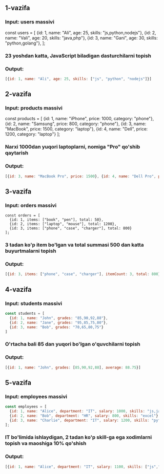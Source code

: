 ## 1-vazifa
### Input: users massivi
const users = [
  {id: 1, name: "Ali", age: 25, skills: "js,python,nodejs"},
  {id: 2, name: "Vali", age: 20, skills: "java,php"},
  {id: 3, name: "Gani", age: 30, skills: "python,golang"},
];
### 23 yoshdan katta, JavaScript biladigan dasturchilarni topish
### Output: 
```js
[{id: 1, name: "Ali", age: 25, skills: ["js", "python", "nodejs"]}]
```
## 2-vazifa
### Input: products massivi
const products = [
  {id: 1, name: "iPhone", price: 1000, category: "phone"},
  {id: 2, name: "Samsung", price: 800, category: "phone"},
  {id: 3, name: "MacBook", price: 1500, category: "laptop"},
  {id: 4, name: "Dell", price: 1200, category: "laptop"}
];
### Narxi 1000dan yuqori laptoplarni, nomiga "Pro" qo'shib qaytarish
### Output: 
```js
[{id: 3, name: "MacBook Pro", price: 1500}, {id: 4, name: "Dell Pro", price: 1200}]
```
## 3-vazifa
### Input: orders massivi
```
const orders = [
  {id: 1, items: ["book", "pen"], total: 50},
  {id: 2, items: ["laptop", "mouse"], total: 1200},
  {id: 3, items: ["phone", "case", "charger"], total: 800}
];
```
### 3 tadan ko'p item bo'lgan va total summasi 500 dan katta buyurtmalarni topish
### Output: 
```js
[{id: 3, items: ["phone", "case", "charger"], itemCount: 3, total: 800}]
```
## 4-vazifa
### Input: students massivi
```js
const students = [
  {id: 1, name: "John", grades: "85,90,92,88"},
  {id: 2, name: "Jane", grades: "95,85,75,80"},
  {id: 3, name: "Bob", grades: "70,65,80,75"}
]
```

### O'rtacha bali 85 dan yuqori bo'lgan o'quvchilarni topish
### Output: 
```js
[{id: 1, name: "John", grades: [85,90,92,88], average: 88.75}]
```

## 5-vazifa
### Input: employees massivi
```js
const employees = [
  {id: 1, name: "Alice", department: "IT", salary: 1000, skills: "js,java"},
  {id: 2, name: "Bob", department: "HR", salary: 800, skills: "excel"},
  {id: 3, name: "Charlie", department: "IT", salary: 1200, skills: "python,sql"}
];

```
### IT bo'limida ishlaydigan, 2 tadan ko'p skill-ga ega xodimlarni topish va maoshiga 10% qo'shish
### Output: 
```js
[{id: 1, name: "Alice", department: "IT", salary: 1100, skills: ["js","java"]}]```